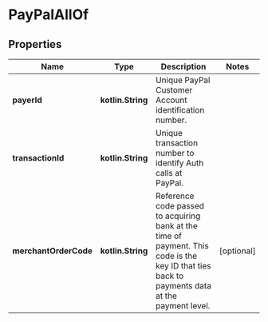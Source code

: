 
# PayPalAllOf

## Properties
Name | Type | Description | Notes
------------ | ------------- | ------------- | -------------
**payerId** | **kotlin.String** | Unique PayPal Customer Account identification number. | 
**transactionId** | **kotlin.String** | Unique transaction number to identify Auth calls at PayPal. | 
**merchantOrderCode** | **kotlin.String** | Reference code passed to acquiring bank at the time of payment. This code is the key ID that ties back to payments data at the payment level. |  [optional]



